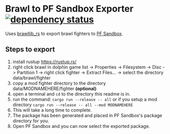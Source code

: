 # Brawl to PF Sandbox Exporter [![dependency status](https://deps.rs/repo/github/rukai/brawl_to_pf_sandbox/status.svg)](https://deps.rs/repo/github/rukai/brawl_to_pf_sandbox)

Uses [brawllib_rs](https://github.com/rukai/brawllib_rs) to export brawl fighters to [PF Sandbox](https://pfsandbox.net).

## Steps to export

1.  install rustup https://rustup.rs/
2.  right click brawl in dolphin game list -> Properties -> Filesystem -> Disc -> Partition 1 -> right click fighter -> Extract Files... -> select the directory data/brawl/fighter
3.  copy a mod fighter directory to the directory data/MODNAMEHERE/fighter **(optional)**
4.  open a terminal and `cd` to the directory this readme is in.
5.  run the command: `cargo run --release -- all`
    or if you setup a mod directory `cargo run --release -- all --mod MODNAMEHERE`
6.  This will take a long time to complete.
7.  The package has been generated and placed in PF Sandbox's package directory for you.
8.  Open PF Sandbox and you can now select the exported package.

